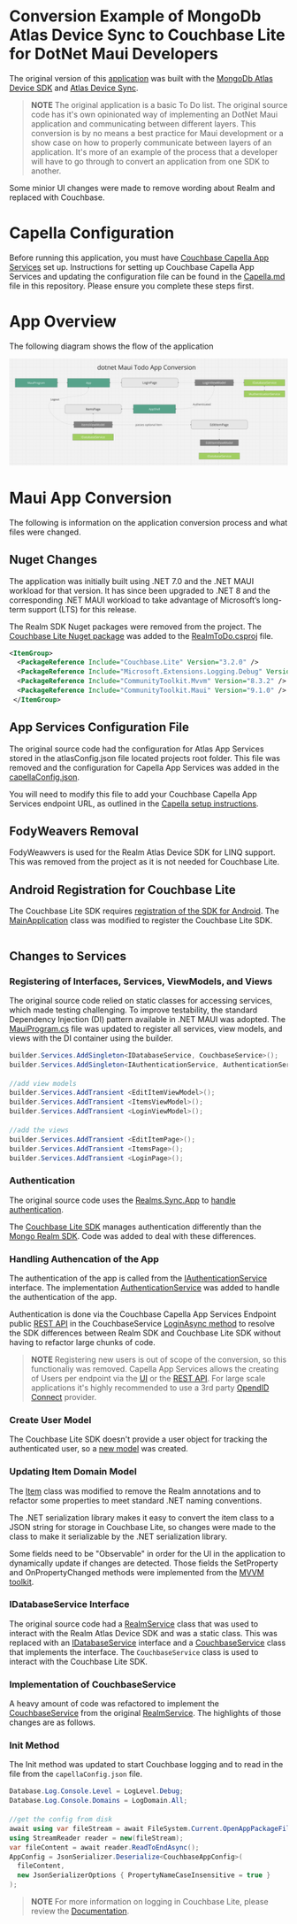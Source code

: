 ﻿# Conversion Example of MongoDb Atlas Device Sync to Couchbase Lite for DotNet Maui Developers 

The original version of this [application](https://github.com/mongodb/template-app-maui-todo)  was built with the [MongoDb Atlas Device SDK](https://www.mongodb.com/docs/atlas/device-sdks/sdk/dotnet/) and [Atlas Device Sync](https://www.mongodb.com/docs/atlas/app-services/sync/). 

> **NOTE**
>The original application is a basic To Do list.  The original source code has it's own opinionated way of implementing an DotNet Maui application and communicating between different layers.  This conversion is by no means a best practice for Maui development or a show case on how to properly communicate between layers of an application.  It's more of an example of the process that a developer will have to go through to convert an application from one SDK to another.
>

Some minior UI changes were made to remove wording about Realm and replaced with Couchbase.

# Capella Configuration

Before running this application, you must have [Couchbase Capella App Services](https://docs.couchbase.com/cloud/get-started/configuring-app-services.html) set up.  Instructions for setting up Couchbase Capella App Services and updating the configuration file can be found in the [Capella.md](./Capella.md) file in this repository.  Please ensure you complete these steps first.

# App Overview
The following diagram shows the flow of the application

![App Flow](dotnet-todo-app-flow.png)

# Maui App Conversion

The following is information on the application conversion process and what files were changed.

## Nuget Changes

The application was initially built using .NET 7.0 and the .NET MAUI workload for that version. It has since been upgraded to .NET 8 and the corresponding .NET MAUI workload to take advantage of Microsoft’s long-term support (LTS) for this release.

The Realm SDK Nuget packages were removed from the project.  The [Couchbase Lite Nuget package](https://docs.couchbase.com/couchbase-lite/current/csharp/gs-install.html) was added to the [RealmToDo.csproj](https://github.com/couchbaselabs/cbl-template-app-maui-todo/blob/main/RealmTodo/RealmTodo.csproj#L48) file.  

```xml 
<ItemGroup>
  <PackageReference Include="Couchbase.Lite" Version="3.2.0" />
  <PackageReference Include="Microsoft.Extensions.Logging.Debug" Version="8.0.1" />
  <PackageReference Include="CommunityToolkit.Mvvm" Version="8.3.2" />
  <PackageReference Include="CommunityToolkit.Maui" Version="9.1.0" />
 </ItemGroup>
```
## App Services Configuration File

The original source code had the configuration for Atlas App Services stored in the atlasConfig.json file located projects root folder.  This file was removed and the configuration for Capella App Services was added in the [capellaConfig.json](https://github.com/couchbaselabs/cbl-template-app-maui-todo/blob/main/RealmTodo/capellaConfig.json#L2).

You will need to modify this file to add your Couchbase Capella App Services endpoint URL, as outlined in the [Capella setup instructions](./Capella.md).

## FodyWeavers Removal
FodyWeawvers is used for the Realm Atlas Device SDK for LINQ support.  This was removed from the project as it is not needed for Couchbase Lite.

## Android Registration for Couchbase Lite
The Couchbase Lite SDK requires [registration of the SDK for Android](https://docs.couchbase.com/couchbase-lite/current/csharp/gs-install.html#activating-on-android-platform-only).  The [MainApplication](https://github.com/mongodb/template-app-maui-todo/blob/main/RealmTodo/Platforms/Android/MainApplication.cs) class was modified to register the Couchbase Lite SDK.

```csharp

```


## Changes to Services 

### Registering of Interfaces, Services, ViewModels, and Views

The original source code relied on static classes for accessing services, which made testing challenging. To improve testability, the standard Dependency Injection (DI) pattern available in .NET MAUI was adopted.  The [MauiProgram.cs](https://github.com/couchbaselabs/cbl-template-app-maui-todo/blob/main/RealmTodo/MauiProgram.cs#L27) file was updated to register all services, view models, and views with the DI container using the builder.

```csharp
builder.Services.AddSingleton<IDatabaseService, CouchbaseService>();
builder.Services.AddSingleton<IAuthenticationService, AuthenticationService>();
       
//add view models
builder.Services.AddTransient <EditItemViewModel>();
builder.Services.AddTransient <ItemsViewModel>();
builder.Services.AddTransient <LoginViewModel>();
        
//add the views
builder.Services.AddTransient <EditItemPage>();
builder.Services.AddTransient <ItemsPage>();
builder.Services.AddTransient <LoginPage>();
```

### Authentication

The original source code uses the [Realms.Sync.App](https://github.com/mongodb/template-app-maui-todo/blob/main/RealmTodo/Services/RealmService.cs#L12C24-L12C39) to [handle authentication](https://github.com/mongodb/template-app-maui-todo/blob/main/RealmTodo/Services/RealmService.cs#L75).  

The [Couchbase Lite SDK](https://docs.couchbase.com/couchbase-lite/current/android/replication.html#lbl-user-auth)  manages authentication differently than the [Mongo Realm SDK](https://www.mongodb.com/docs/atlas/device-sdks/sdk/dotnet/manage-users/authenticate/).  Code was added to deal with these differences. 

### Handling Authencation of the App

The authentication of the app is called from the [IAuthenticationService](https://github.com/couchbaselabs/cbl-template-app-maui-todo/blob/main/RealmTodo/Services/IAuthenticationService.cs#L5) interface.  The implementation [AuthenticationService](https://github.com/couchbaselabs/cbl-template-app-maui-todo/blob/main/RealmTodo/Services/AuthenticationService.cs#L6) was added to handle the authentication of the app. 

 Authentication is done via the Couchbase Capella App Services Endpoint public [REST API](https://docs.couchbase.com/cloud/app-services/references/rest_api_admin.html) in the CouchbaseService [LoginAsync method](https://github.com/couchbaselabs/cbl-template-app-maui-todo/blob/main/RealmTodo/Services/CouchbaseService.cs#L249) to resolve the SDK differences between Realm SDK and Couchbase Lite SDK without having to refactor large chunks of code. 


> **NOTE**
>Registering new users is out of scope of the conversion, so this functionaliy was removed.  Capella App Services allows the creating of Users per endpoint via the [UI](https://docs.couchbase.com/cloud/app-services/user-management/create-user.html#usermanagement/create-app-role.adoc) or the [REST API](https://docs.couchbase.com/cloud/app-services/references/rest_api_admin.html).  For large scale applications it's highly recommended to use a 3rd party [OpendID Connect](https://docs.couchbase.com/cloud/app-services/user-management/set-up-authentication-provider.html) provider. 
>

### Create User Model

The Couchbase Lite SDK doesn't provide a user object for tracking the authenticated user, so a [new model](https://github.com/couchbaselabs/cbl-realm-template-app-kotlin-todo/blob/main/app/src/main/java/com/mongodb/app/domain/User.kt) was created. 

### Updating Item Domain Model

The [Item](https://github.com/couchbaselabs/cbl-template-app-maui-todo/blob/main/RealmTodo/Models/Item.cs#L8) class was modified to remove the Realm annotations and to refactor some properties to meet standard .NET naming conventions.

The .NET serialization library makes it easy to convert the item class to a JSON string for storage in Couchbase Lite, so changes were made to the class to make it serializable by the .NET serialization library.

Some fields need to be "Observable" in order for the UI in the application to dynamically update if changes are detected.  Those fields the SetProperty and OnPropertyChanged methods were implemented from the [MVVM toolkit](https://learn.microsoft.com/en-us/dotnet/communitytoolkit/mvvm/). 


### IDatabaseService Interface

The original source code had a [RealmService](https://github.com/mongodb/template-app-maui-todo/blob/main/RealmTodo/Services/RealmService.cs#L8) class that was used to interact with the Realm Atlas Device SDK and was a static class.  This was replaced with an [IDatabaseService](https://github.com/couchbaselabs/cbl-template-app-maui-todo/blob/main/RealmTodo/Services/IDatabaseService.cs#L6) interface and a [CouchbaseService](https://github.com/couchbaselabs/cbl-template-app-maui-todo/blob/main/RealmTodo/Services/CouchbaseService.cs) class that implements the interface.  The `CouchbaseService` class is used to interact with the Couchbase Lite SDK. 

### Implementation of CouchbaseService 
A heavy amount of code was refactored to implement the [CouchbaseService](https://github.com/couchbaselabs/cbl-template-app-maui-todo/blob/main/RealmTodo/Services/CouchbaseService.cs) from the original [RealmService](https://github.com/mongodb/template-app-maui-todo/blob/main/RealmTodo/Services/RealmService.cs).  The highlights of those changes are as follows. 

### Init Method 

The Init method was updated to start Couchbase logging and to read in the file from the `capellaConfig.json` file.

```csharp
Database.Log.Console.Level = LogLevel.Debug;
Database.Log.Console.Domains = LogDomain.All;

//get the config from disk
await using var fileStream = await FileSystem.Current.OpenAppPackageFileAsync("capellaConfig.json");
using StreamReader reader = new(fileStream);
var fileContent = await reader.ReadToEndAsync();
AppConfig = JsonSerializer.Deserialize<CouchbaseAppConfig>(
  fileContent,
  new JsonSerializerOptions { PropertyNameCaseInsensitive = true }
);
```
> **NOTE**
> For more information on logging in Couchbase Lite, please review the [Documentation](https://docs.couchbase.com/couchbase-lite/current/csharp/troubleshooting-logs.html).
